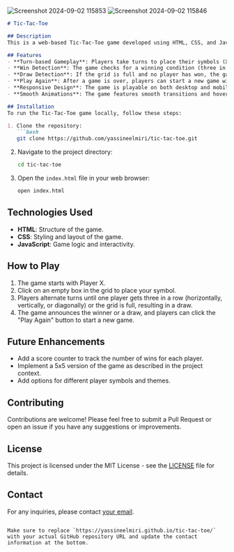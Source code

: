 ![Screenshot 2024-09-02 115853](https://github.com/user-attachments/assets/7a0702a7-0b68-42a1-9dda-c0aa63cadfac)
![Screenshot 2024-09-02 115846](https://github.com/user-attachments/assets/133d3438-05dd-4b66-bed3-fd2218645672)
```markdown
# Tic-Tac-Toe

## Description
This is a web-based Tic-Tac-Toe game developed using HTML, CSS, and JavaScript. The game allows two players to take turns and play a classic 3x3 Tic-Tac-Toe game, with the first player starting as "X" and the second player as "O".

## Features
- **Turn-based Gameplay**: Players take turns to place their symbols (X or O) on the grid.
- **Win Detection**: The game checks for a winning condition (three in a row) after each move.
- **Draw Detection**: If the grid is full and no player has won, the game declares a draw.
- **Play Again**: After a game is over, players can start a new game without refreshing the page.
- **Responsive Design**: The game is playable on both desktop and mobile devices.
- **Smooth Animations**: The game features smooth transitions and hover effects.

## Installation
To run the Tic-Tac-Toe game locally, follow these steps:

1. Clone the repository:
   ```bash
   git clone https://github.com/yassineelmiri/tic-tac-toe.git
   ```
2. Navigate to the project directory:
   ```bash
   cd tic-tac-toe
   ```
3. Open the `index.html` file in your web browser:
   ```bash
   open index.html
   ```

## Technologies Used
- **HTML**: Structure of the game.
- **CSS**: Styling and layout of the game.
- **JavaScript**: Game logic and interactivity.

## How to Play
1. The game starts with Player X.
2. Click on an empty box in the grid to place your symbol.
3. Players alternate turns until one player gets three in a row (horizontally, vertically, or diagonally) or the grid is full, resulting in a draw.
4. The game announces the winner or a draw, and players can click the "Play Again" button to start a new game.

## Future Enhancements
- Add a score counter to track the number of wins for each player.
- Implement a 5x5 version of the game as described in the project context.
- Add options for different player symbols and themes.

## Contributing
Contributions are welcome! Please feel free to submit a Pull Request or open an issue if you have any suggestions or improvements.

## License
This project is licensed under the MIT License - see the [LICENSE](LICENSE) file for details.

## Contact
For any inquiries, please contact [your email](miriyassine123@gmail.com).
```

Make sure to replace `https://yassineelmiri.github.io/tic-tac-toe/` with your actual GitHub repository URL and update the contact information at the bottom.
